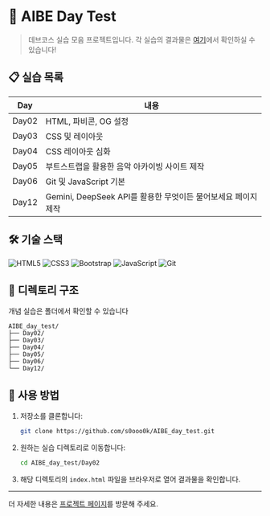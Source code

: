 # 🚀 AIBE Day Test

> 데브코스 실습 모음 프로젝트입니다. 각 실습의 결과물은 [여기](https://s0ooo0k.github.io/AIBE_day_test/)에서 확인하실 수 있습니다!


## 📋 실습 목록

| Day  | 내용 |
|------|------------------------------------------------------|
| Day02 | HTML, 파비콘, OG 설정 |
| Day03 | CSS 및 레이아웃 |
| Day04 | CSS 레이아웃 심화 |
| Day05 | 부트스트랩을 활용한 음악 아카이빙 사이트 제작 |
| Day06 | Git 및 JavaScript 기본 |
| Day12 | Gemini, DeepSeek API를 활용한 무엇이든 물어보세요 페이지 제작 |

## 🛠️ 기술 스택

![HTML5](https://img.shields.io/badge/HTML5-E34F26?style=flat-square&logo=html5&logoColor=white)
![CSS3](https://img.shields.io/badge/CSS3-1572B6?style=flat-square&logo=css3&logoColor=white)
![Bootstrap](https://img.shields.io/badge/Bootstrap-7952B3?style=flat-square&logo=bootstrap&logoColor=white)
![JavaScript](https://img.shields.io/badge/JavaScript-F7DF1E?style=flat-square&logo=javascript&logoColor=black)
![Git](https://img.shields.io/badge/Git-F05032?style=flat-square&logo=git&logoColor=white)

## 📂 디렉토리 구조
개념 실습은 폴더에서 확인할 수 있습니다
```
AIBE_day_test/
├── Day02/
├── Day03/
├── Day04/
├── Day05/
├── Day06/
└── Day12/
```

## 📝 사용 방법

1. 저장소를 클론합니다:
   ```bash
   git clone https://github.com/s0ooo0k/AIBE_day_test.git
   ```

2. 원하는 실습 디렉토리로 이동합니다:
   ```bash
   cd AIBE_day_test/Day02
   ```

3. 해당 디렉토리의 `index.html` 파일을 브라우저로 열어 결과물을 확인합니다.


---

더 자세한 내용은 [프로젝트 페이지](https://s0ooo0k.github.io/AIBE_day_test/)를 방문해 주세요.
